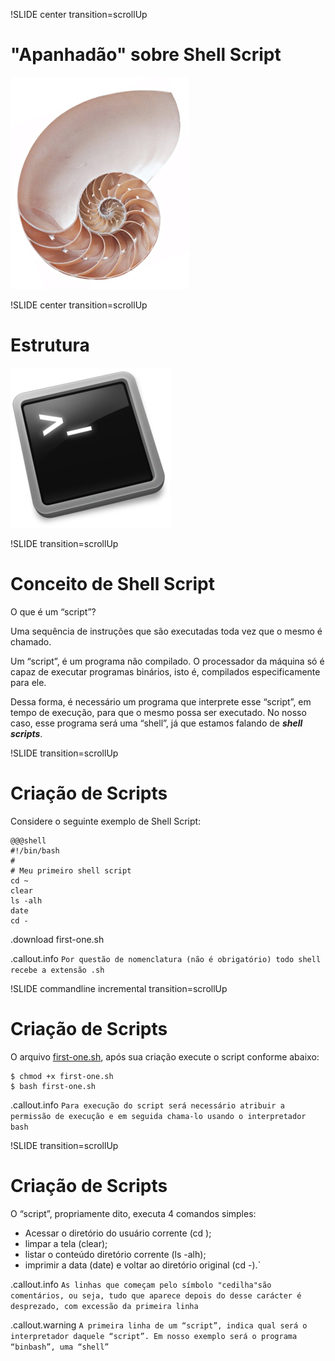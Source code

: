 !SLIDE center transition=scrollUp
# "Apanhadão" sobre Shell Script
![Shell](images/shell.jpg)

!SLIDE center transition=scrollUp

# Estrutura
![Shell-Logo](images/shell-logo.png)

!SLIDE transition=scrollUp

# Conceito de Shell Script

O que é um “script”? 

Uma sequência de instruções que são executadas toda vez que o mesmo é chamado.

Um “script”, é um programa não compilado. O processador da máquina só é capaz de executar programas binários, isto é, compilados especificamente para ele.

Dessa forma, é necessário um programa que interprete esse “script”, em tempo de execução, para que o mesmo possa ser executado. No nosso caso, esse programa será uma “shell”, já que estamos falando de ***shell scripts***.

!SLIDE transition=scrollUp

# Criação de Scripts

Considere o seguinte exemplo de Shell Script:

    @@@shell
    #!/bin/bash
    #
    # Meu primeiro shell script
    cd ~
    clear
    ls -alh
    date
    cd -   

.download first-one.sh

.callout.info `Por questão de nomenclatura (não é obrigatório) todo shell recebe a extensão .sh`

!SLIDE commandline incremental transition=scrollUp

# Criação de Scripts

O arquivo [first-one.sh](https://raw.githubusercontent.com/fiap2trc/Scripts/master/files/first-one.sh), após sua criação execute o script conforme abaixo:

	$ chmod +x first-one.sh
	$ bash first-one.sh

.callout.info `Para execução do script será necessário atribuir a permissão de execução e em seguida chama-lo usando o interpretador bash`

!SLIDE transition=scrollUp

# Criação de Scripts

O “script”, propriamente dito, executa 4 comandos simples:

- Acessar o diretório do usuário corrente (cd );
- limpar a tela (clear);
- listar o conteúdo diretório corrente (ls -alh);
- imprimir a data (date) e voltar ao diretório original (cd -).`

.callout.info `As linhas que começam pelo símbolo "cedilha"são comentários, ou seja, tudo que aparece depois do desse carácter é desprezado, com excessão da primeira linha`

.callout.warning `A primeira linha de um “script”, indica qual será o interpretador daquele “script”. Em nosso exemplo será o programa “binbash”, uma “shell”`
